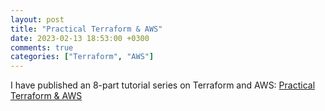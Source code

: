 ```yaml
---
layout: post
title: "Practical Terraform & AWS"
date: 2023-02-13 18:53:00 +0300
comments: true
categories: ["Terraform", "AWS"]
---
```


I have published an 8-part tutorial series on Terraform and AWS: [Practical Terraform & AWS](https://levelup.gitconnected.com/practical-terraform-aws-part-1-f84ca36b050e)
